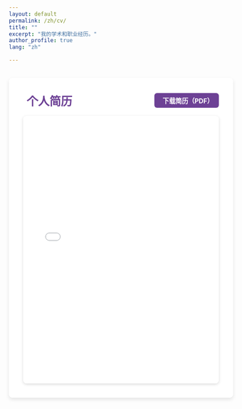 ```yaml
---
layout: default
permalink: /zh/cv/
title: ""
excerpt: "我的学术和职业经历。"
author_profile: true
lang: "zh"

---
```


<style>
/* 主容器 */
.cv-container {
  max-width: 900px;
  margin: 2rem auto;
  background: #fff;
  padding: 2rem;
  border-radius: 8px;
  box-shadow: 0 4px 8px rgba(0,0,0,0.1);
}

/* 头部部分 */
.cv-header {
  display: flex;
  justify-content: space-between;
  align-items: center;
  flex-wrap: nowrap;  /* 保持内容在一行 */
  gap: 12px; /* 适当调整间距 */
  margin-bottom: 1rem;
}

/* 标题样式 */
.cv-header h1 {
  font-size: 1.6rem;
  font-weight: bold;
  color: #6d4195;
  display: flex;
  align-items: center;
  gap: 8px;
  margin: 0;
  white-space: nowrap; /* 防止文本换行 */
}

/* 文档图标 */
.cv-header i {
  font-size: 1.5rem;
  color: #6d4195;
}

/* 下载按钮 */
.cv-download-btn {
  display: inline-flex;
  align-items: center;
  gap: 6px;
  background: #6d4195;
  color: white;
  font-weight: bold;
  padding: 6px 12px;  /* 调整 padding 让按钮更紧凑 */
  font-size: 0.9rem;  /* 适配小屏幕，避免过大换行 */
  border-radius: 6px;
  text-decoration: none;
  border: none;
  transition: background 0.3s, transform 0.2s;
  white-space: nowrap;  /* 确保按钮文字不换行 */
}

.cv-download-btn i {
  font-size: 1.2rem;
  color: white !important; /* 确保下载图标为白色 */
}

.cv-download-btn:hover {
  background: #4b2a66;
  transform: scale(1.05);
}

/* PDF 预览容器 */
.iframe-wrapper {
  overflow: hidden;
  border-radius: 8px;
  box-shadow: 0 2px 6px rgba(0,0,0,0.15);
}

.cv-preview {
  width: 100%;
  height: 600px;
  border: none;
  border-radius: 8px;
}

/* 移动端适配 */
@media (max-width: 768px) {
  .cv-header {
    flex-wrap: nowrap; /* 手机端也保持一行 */
    gap: 10px;  /* 适当减少间距，防止换行 */
  }

  .cv-header h1 {
    font-size: 1.4rem; /* 手机端稍微减小标题字体 */
  }

  .cv-download-btn {
    font-size: 0.8rem; /* 让按钮更紧凑 */
    padding: 5px 10px;
  }
}
</style>

<div class="cv-container">
  <!-- 头部 -->
  <div class="cv-header">
    <h1>
      <i class="fa-solid fa-file-lines"></i> 个人简历
    </h1>
    <a href="{{ site.baseurl }}/assets/resumes zh.pdf" class="cv-download-btn">
      <i class="fa-solid fa-download"></i> 下载简历（PDF）
    </a>
  </div>

  <!-- PDF 预览 -->
  <div class="iframe-wrapper">
    <iframe class="cv-preview" src="[https://drive.google.com/file/d/1RLJB4sthU-L81k0Yjpqg2cE6mCA0zS6K/view?usp=sharing](https://drive.google.com/file/d/1RLJB4sthU-L81k0Yjpqg2cE6mCA0zS6K/preview)"></iframe>
  </div>
</div>
